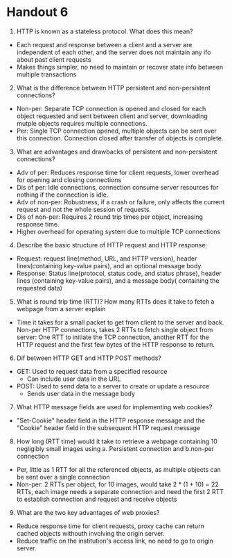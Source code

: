 # Handout 6
1) HTTP is known as a stateless protocol. What does this mean?
  * Each request and response between a client and a server are independent of each other, and the server does not maintain any ifo about past client requests
  * Makes things simpler, no need to maintain or recover state info between multiple transactions
2) What is the difference between HTTP persistent and non-persistent connections?
  * Non-per: Separate TCP connection is opened and closed for each object requested and sent between client and server, downloading mutple objects requires multiple connections.
  * Per: Single TCP connection opened, multiple objects can be sent over this connection. Connection closed after transfer of objects is complete.
3) What are advantages and drawbacks of persistent and non-persistent connections?
  * Adv of per: Reduces response time for client requests, lower overhead for opening and closing connections
  * Dis of per: Idle connections, connection consume server resources for nothing if the connection is idle.
  * Adv of non-per: Robustness, if a crash or failure, only affects the current request and not the whole session of requests. 
  * Dis of non-per: Requires 2 round trip times per object, increasing response time.
  * Higher overhead for operating system due to multiple TCP connections
4) Describe the basic structure of HTTP request and HTTP response:
  * Request: request line(method, URL, and HTTP version), header lines(containing key-value pairs), and an optional message body.
  * Response: Status line(protocol, status code, and status phrase), header lines (containing key-value pairs), and a message body( containing the requested data)
5) What is round trip time (RTT)? How many RTTs does it take to fetch a webpage from a server explain
  * Time it takes for a small packet to get from client to the server and back. Non-per HTTP connections, takes 2 RTTs to fetch single object from server: One RTT to initiate the TCP connection, another RTT for the HTTP request and the first few bytes of the HTTP response to return.
6) Dif between HTTP GET and HTTP POST methods?
  * GET: Used to request data from a specified resource
    * Can include user data in the URL
  * POST: Used to send data to a server to create or update a resource
    * Sends user data in the message body
7) What HTTP message fields are used for implementing web cookies?
  * "Set-Cookie" header field in the HTTP response message and the "Cookie" header field in the subsequent HTTP request message
8) How long (RTT time) would it take to retrieve a webpage containing 10 negligibly small images using a. Persistent connection and b.non-per connection
  * Per, little as 1 RTT for all the referenced objects, as multiple objects can be sent over a single connection
  * Non-per: 2 RTTs per object, for 10 images, would take 2 * (1 + 10) = 22 RTTs, each image needs a separate connection and need the first 2 RTT to establish connection and request and receive objects
9) What are the two key advantages of web proxies?
  * Reduce response time for client requests, proxy cache can return cached objects withouth involving the origin server.
  * Reduce traffic on the institution's access link, no need to go to origin server.
